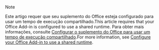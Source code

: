 > [!NOTE]
> <span data-ttu-id="fb6ac-101">Este artigo requer que seu suplemento do Office esteja configurado para usar um tempo de execução compartilhado.</span><span class="sxs-lookup"><span data-stu-id="fb6ac-101">This article requires that your Office Add-in is configured to use a shared runtime.</span></span> <span data-ttu-id="fb6ac-102">Para obter mais informações, consulte [Configurar o suplemento do Office para usar um tempo de execução compartilhado](../excel/configure-your-add-in-to-use-a-shared-runtime.md).</span><span class="sxs-lookup"><span data-stu-id="fb6ac-102">For more information, see [Configure your Office Add-in to use a shared runtime](../excel/configure-your-add-in-to-use-a-shared-runtime.md).</span></span>
